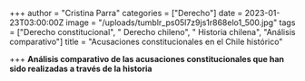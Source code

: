 +++
author = "Cristina Parra"
categories = ["Derecho"]
date = 2023-01-23T03:00:00Z
image = "/uploads/tumblr_ps05l7z9js1r868elo1_500.jpg"
tags = ["Derecho constitucional", " Derecho chileno", " Historia chilena", "Análisis comparativo"]
title = "Acusaciones constitucionales en el Chile histórico"

+++
**Análisis comparativo de las acusaciones constitucionales que han sido realizadas a través de la historia**
